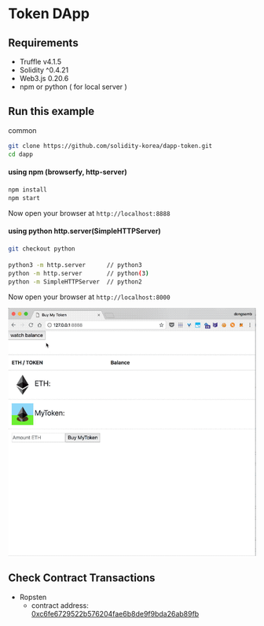 # Token DApp

## Requirements

- Truffle v4.1.5 
- Solidity ^0.4.21
- Web3.js 0.20.6
- npm or python ( for local server )


## Run this example

common

```bash
git clone https://github.com/solidity-korea/dapp-token.git
cd dapp
```

#### using npm (browserfy, http-server)
```bash
npm install
npm start
```

Now open your browser at `http://localhost:8888`



#### using python http.server(SimpleHTTPServer)
```bash
git checkout python

python3 -m http.server      // python3  
python -m http.server       // python(3)
python -m SimpleHTTPServer  // python2

```
Now open your browser at `http://localhost:8000`


![img](dapp/img/token-example.gif)

## Check Contract Transactions

- Ropsten
    - contract address: [0xc6fe6729522b576204fae6b8de9f9bda26ab89fb](https://ropsten.etherscan.io/address/0xc6fe6729522b576204fae6b8de9f9bda26ab89fb)